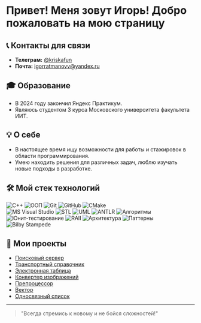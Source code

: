 # Привет! Меня зовут Игорь! Добро пожаловать на мою страницу

## 📞 Контакты для связи

- **Телеграм:** [@kriskafun](https://t.me/kriskafun)
- **Почта:** [igorratmanovv@yandex.ru](mailto:igorratmanovv@yandex.ru)

## 🎓 Образование

- В 2024 году закончил Яндекс Практикум.
- Являюсь студентом 3 курса Московского университета факультета ИИТ.

## 💡 О себе

- В настоящее время ищу возможности для работы и стажировок в области программирования.
- Умею находить решения для различных задач, люблю изучать новые подходы в разработке.

## 🛠️ Мой стек технологий

![C++](https://img.shields.io/badge/C++-blue?logo=c%2B%2B&style=flat-square)
![ООП](https://img.shields.io/badge/ООП-red?style=flat-square)
![Git](https://img.shields.io/badge/Git-orange?logo=git&style=flat-square)
![GitHub](https://img.shields.io/badge/GitHub-black?logo=github&style=flat-square)
![CMake](https://img.shields.io/badge/CMake-brightgreen?logo=cmake&style=flat-square)
<br>
![MS Visual Studio](https://img.shields.io/badge/MS%20Visual%20Studio-lightblue?style=flat-square)
![STL](https://img.shields.io/badge/STL-lightgreen?style=flat-square)
![UML](https://img.shields.io/badge/UML-purple?style=flat-square)
![ANTLR](https://img.shields.io/badge/ANTLR-red?logo=antlr&style=flat-square)
![Алгоритмы](https://img.shields.io/badge/Алгоритмы-orange?style=flat-square)
<br>
![Юнит-тестирование](https://img.shields.io/badge/Юнит%20тестирование-yellowgreen?style=flat-square)
![RAII](https://img.shields.io/badge/RAII-green?style=flat-square)
![Архитектура](https://img.shields.io/badge/Архитектура-lightgrey?style=flat-square)
![Паттерны](https://img.shields.io/badge/Паттерны-lightcoral?style=flat-square)
![Bilby Stampede](http://example.com/images/logo.png)

## 📂 Мои проекты

- [Поисковый сервер](https://github.com/Kriskafill/cpp-search-server) 
- [Транспортный справочник](https://github.com/Kriskafill/cpp-transport-catalogue) 
- [Электронная таблица](https://github.com/Kriskafill/cpp-spreadsheet) 
- [Конвертер изображений](https://github.com/Kriskafill/cpp-image-converter) 
- [Препроцессор](https://github.com/Kriskafill/cpp-preprocessor) 
- [Вектор](https://github.com/Kriskafill/cpp-advanced-vector) 
- [Односвязный список](https://github.com/Kriskafill/cpp-single-linked-list)

---

> "Всегда стремись к новому и не бойся сложностей!"

